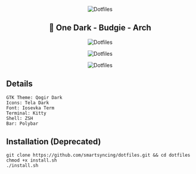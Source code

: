 <p align="center">
  <img src="https://raw.githubusercontent.com/smartersyncing/dotfiles/main/assets/dots.png" alt="Dotfiles"/>
</p>

<h2 align=center>🐧 One Dark - Budgie - Arch</h2>

<p align="center">
  <img src="https://raw.githubusercontent.com/smartsyncing/dotfiles/main/assets/rice3.png" alt="Dotfiles"/>
</p>
<p align="center">
  <img src="https://raw.githubusercontent.com/smartsyncing/dotfiles/main/assets/rice.png" alt="Dotfiles"/>
</p>
<p align="center">
  <img src="https://raw.githubusercontent.com/smartsyncing/dotfiles/main/assets/rice2.png" alt="Dotfiles"/>
</p>

## Details 

```
GTK Theme: Qogir Dark
Icons: Tela Dark
Font: Iosevka Term
Terminal: Kitty
Shell: ZSH
Bar: Polybar
```

## Installation (Deprecated)
```
git clone https://github.com/smartsyncing/dotfiles.git && cd dotfiles
chmod +x install.sh
./install.sh
```
